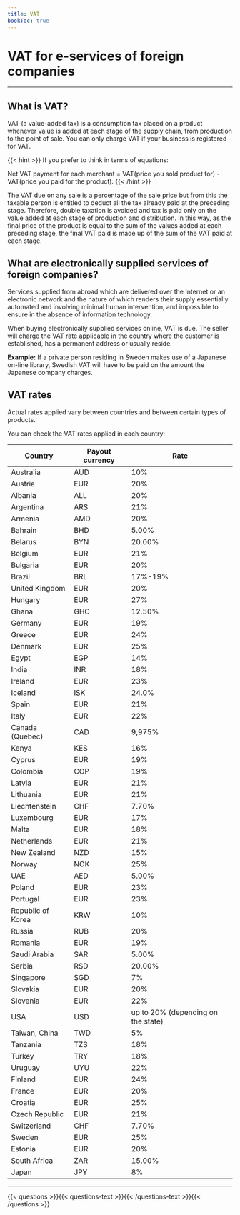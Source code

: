 ```yaml
---
title: VAT
bookToc: true
---
```


# VAT for e-services of foreign companies
***

## What is VAT?

VAT (a value-added tax) is a consumption tax placed on a product whenever value is added at each stage of the supply chain, from production to the point of sale. 
You can only charge VAT if your business is registered for VAT.

{{< hint >}}
If you prefer to think in terms of equations:

Net VAT payment for each merchant = VAT(price you sold product for) - VAT(price you paid for the product). 
{{< /hint >}}

The VAT due on any sale is a percentage of the sale price but from this the taxable person is entitled to deduct all the tax already paid at the preceding stage. 
Therefore, double taxation is avoided and tax is paid only on the value added at each stage of production and distribution. 
In this way, as the final price of the product is equal to the sum of the values added at each preceding stage, the final VAT paid is made up of the sum of the VAT paid at each stage.

## What are electronically supplied services of foreign companies?

Services supplied from abroad which are delivered over the Internet or an electronic network and the nature of which renders their supply essentially automated and involving minimal human intervention, and impossible to ensure in the absence of information technology. 

When buying electronically supplied services online, VAT is due. 
The seller will charge the VAT rate applicable in the country where the customer is established, has a permanent address or usually reside.

**Example:** If a private person residing in Sweden makes use of a Japanese on-line library, Swedish VAT will have to be paid on the amount the Japanese company charges.

## VAT rates

Actual rates applied vary between countries and between certain types of products. 

You can check the VAT rates applied in each country:

Country|Payout currency|Rate
---|---|---
Australia|AUD|10%
Austria|EUR|20%
Albania|ALL|20%
Argentina|ARS|21%
Armenia|AMD|20%
Bahrain|BHD|5.00%
Belarus|BYN|20.00%
Belgium|EUR|21%
Bulgaria|EUR|20%
Brazil|BRL|17%-19%
United Kingdom|EUR|20%
Hungary|EUR|27%
Ghana|GHC|12.50%
Germany|EUR|19%
Greece|EUR|24%
Denmark|EUR|25%
Egypt|EGP|14%
India|INR|18%
Ireland|EUR|23%
Iceland|ISK|24.0%
Spain|EUR|21%
Italy|EUR|22%
Canada (Quebec)|CAD|9,975%
Kenya|KES|16%
Cyprus|EUR|19%
Colombia|COP|19%
Latvia|EUR|21%
Lithuania|EUR|21%
Liechtenstein|CHF|7.70%
Luxembourg|EUR|17%
Malta|EUR|18%
Netherlands|EUR|21%
New Zealand|NZD|15%
Norway|NOK|25%
UAE|AED|5.00%
Poland|EUR|23%
Portugal|EUR|23%
Republic of Korea|KRW|10%
Russia|RUB|20%
Romania|EUR|19%
Saudi Arabia|SAR|5.00%
Serbia|RSD|20.00%
Singapore|SGD|7%
Slovakia|EUR|20%
Slovenia|EUR|22%
USA|USD|up to 20% (depending on the state)
Taiwan, China|TWD|5%
Tanzania|TZS|18%
Turkey|TRY|18%
Uruguay|UYU|22%
Finland|EUR|24%
France|EUR|20%
Croatia|EUR|25%
Czech Republic|EUR|21%
Switzerland|CHF|7.70%
Sweden|EUR|25%
Estonia|EUR|20%
South Africa|ZAR|15.00%
Japan|JPY|8%

***

{{< questions >}}{{< questions-text >}}{{< /questions-text >}}{{< /questions >}}